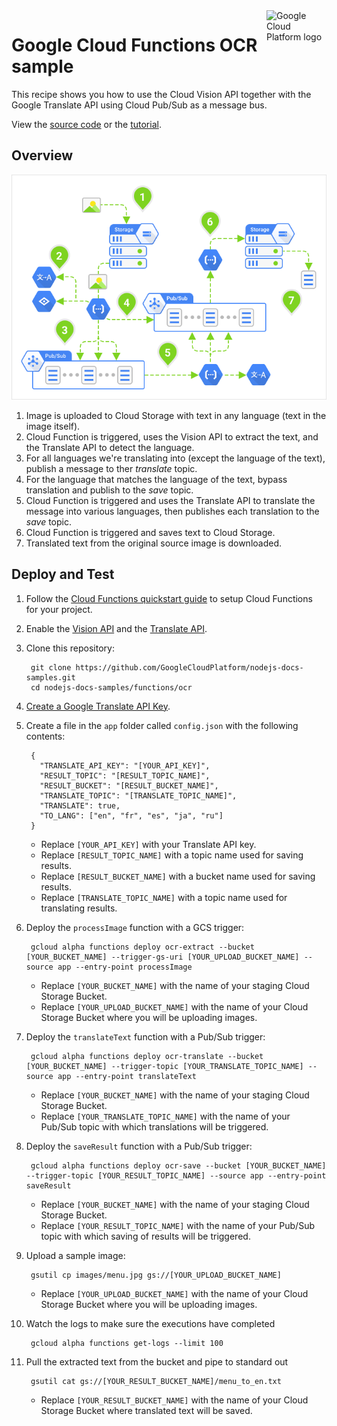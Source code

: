 <img src="https://avatars2.githubusercontent.com/u/2810941?v=3&s=96" alt="Google Cloud Platform logo" title="Google Cloud Platform" align="right" height="96" width="96"/>

# Google Cloud Functions OCR sample

This recipe shows you how to use the Cloud Vision API together with the Google
Translate API using Cloud Pub/Sub as a message bus.

View the [source code][code] or the [tutorial][tutorial].

[code]: index.js
[tutorial]: https://cloud.google.com/functions/docs/tutorials/ocr

## Overview

![OCR](readme.png "OCR")

1. Image is uploaded to Cloud Storage with text in any language (text in the
image itself).
1. Cloud Function is triggered, uses the Vision API to extract the text, and the
Translate API to detect the language.
1. For all languages we're translating into (except the language of the text),
publish a message to ther *translate* topic.
1. For the language that matches the language of the text, bypass translation
and publish to the *save* topic.
1. Cloud Function is triggered and uses the Translate API to translate the
message into various languages, then publishes each translation to the *save*
topic.
1. Cloud Function is triggered and saves text to Cloud Storage.
1. Translated text from the original source image is downloaded.

## Deploy and Test

1. Follow the [Cloud Functions quickstart guide][quickstart] to setup Cloud
Functions for your project.

1. Enable the [Vision API][enable_vision] and the [Translate API][enable_translate].

1. Clone this repository:

        git clone https://github.com/GoogleCloudPlatform/nodejs-docs-samples.git
        cd nodejs-docs-samples/functions/ocr

1. [Create a Google Translate API Key][translate_api_key].

1. Create a file in the `app` folder called `config.json` with the following
contents:

        {
          "TRANSLATE_API_KEY": "[YOUR_API_KEY]",
          "RESULT_TOPIC": "[RESULT_TOPIC_NAME]",
          "RESULT_BUCKET": "[RESULT_BUCKET_NAME]",
          "TRANSLATE_TOPIC": "[TRANSLATE_TOPIC_NAME]",
          "TRANSLATE": true,
          "TO_LANG": ["en", "fr", "es", "ja", "ru"]
        }

    * Replace `[YOUR_API_KEY]` with your Translate API key.
    * Replace `[RESULT_TOPIC_NAME]` with a topic name used for saving results.
    * Replace `[RESULT_BUCKET_NAME]` with a bucket name used for saving results.
    * Replace `[TRANSLATE_TOPIC_NAME]` with a topic name used for translating results.

1. Deploy the `processImage` function with a GCS trigger:

        gcloud alpha functions deploy ocr-extract --bucket [YOUR_BUCKET_NAME] --trigger-gs-uri [YOUR_UPLOAD_BUCKET_NAME] --source app --entry-point processImage

    * Replace `[YOUR_BUCKET_NAME]` with the name of your staging Cloud Storage Bucket.
    * Replace `[YOUR_UPLOAD_BUCKET_NAME]` with the name of your Cloud Storage Bucket where you will be uploading images.

1. Deploy the `translateText` function with a Pub/Sub trigger:

        gcloud alpha functions deploy ocr-translate --bucket [YOUR_BUCKET_NAME] --trigger-topic [YOUR_TRANSLATE_TOPIC_NAME] --source app --entry-point translateText

    * Replace `[YOUR_BUCKET_NAME]` with the name of your staging Cloud Storage Bucket.
    * Replace `[YOUR_TRANSLATE_TOPIC_NAME]` with the name of your Pub/Sub topic with which translations will be triggered.

1. Deploy the `saveResult` function with a Pub/Sub trigger:

        gcloud alpha functions deploy ocr-save --bucket [YOUR_BUCKET_NAME] --trigger-topic [YOUR_RESULT_TOPIC_NAME] --source app --entry-point saveResult

    * Replace `[YOUR_BUCKET_NAME]` with the name of your staging Cloud Storage Bucket.
    * Replace `[YOUR_RESULT_TOPIC_NAME]` with the name of your Pub/Sub topic with which saving of results will be triggered.

1. Upload a sample image:

        gsutil cp images/menu.jpg gs://[YOUR_UPLOAD_BUCKET_NAME]

    * Replace `[YOUR_UPLOAD_BUCKET_NAME]` with the name of your Cloud Storage Bucket where you will be uploading images.

1. Watch the logs to make sure the executions have completed

        gcloud alpha functions get-logs --limit 100

1. Pull the extracted text from the bucket and pipe to standard out

        gsutil cat gs://[YOUR_RESULT_BUCKET_NAME]/menu_to_en.txt

    * Replace `[YOUR_RESULT_BUCKET_NAME]` with the name of your Cloud Storage Bucket where translated text will be saved.

[quickstart]: https://cloud.google.com/functions/quickstart
[enable_vision]: https://console.cloud.google.com/flows/enableapi?apiid=vision.googleapis.com&redirect=https://github.com/GoogleCloudPlatform/nodejs-docs-samples/tree/master/functions/ocr
[enable_translate]: https://console.cloud.google.com/flows/enableapi?apiid=translate&redirect=https://github.com/GoogleCloudPlatform/nodejs-docs-samples/tree/master/functions/ocr
[translate_api_key]: https://cloud.google.com/translate/v2/translating-text-with-rest#auth

